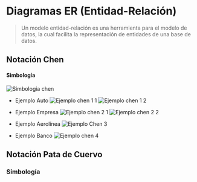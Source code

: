 # Diagramas ER (Entidad-Relación) 
> Un modelo entidad-relación es una herramienta para el modelo de datos, la cual facilita la representación de entidades de una base de datos. 

## Notación Chen
#### Simbología
![Simbologia chen](https://user-images.githubusercontent.com/30439829/148483459-ff3b58c6-5902-4057-b377-1a43eb5cc4f4.jpg)

- Ejemplo Auto
![Ejemplo chen 1 1](https://user-images.githubusercontent.com/30439829/148484089-60d922d6-bf0c-44ef-83dd-e1af127b85e5.jpg)
![Ejemplo chen 1 2](https://user-images.githubusercontent.com/30439829/148484097-3241d166-7e92-4447-aeaa-cfe63651fac7.jpg)

- Ejemplo Empresa
![Ejemplo chen 2 1](https://user-images.githubusercontent.com/30439829/148486401-86b412c0-d246-4778-92c0-f6a3c59515c1.jpg)
![Ejemplo chen 2 2](https://user-images.githubusercontent.com/30439829/148486412-1ff403a6-610a-4fbc-8ea2-7045a9133951.jpg)

- Ejemplo Aerolínea
![Ejemplo Chen 3](https://user-images.githubusercontent.com/30439829/148486655-0ddcc06d-8656-4b15-a35e-50a56e0d2d24.jpg)

- Ejemplo Banco
![Ejemplo chen 4](https://user-images.githubusercontent.com/30439829/148486794-f2929b41-7c29-4710-9ff7-7bfeaa2bb459.jpg)

## Notación Pata de Cuervo
### Simbología

